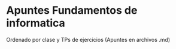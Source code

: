 # Apuntes Fundamentos de informatica

Ordenado por clase y TPs de ejercicios (Apuntes en archivos .md) 
